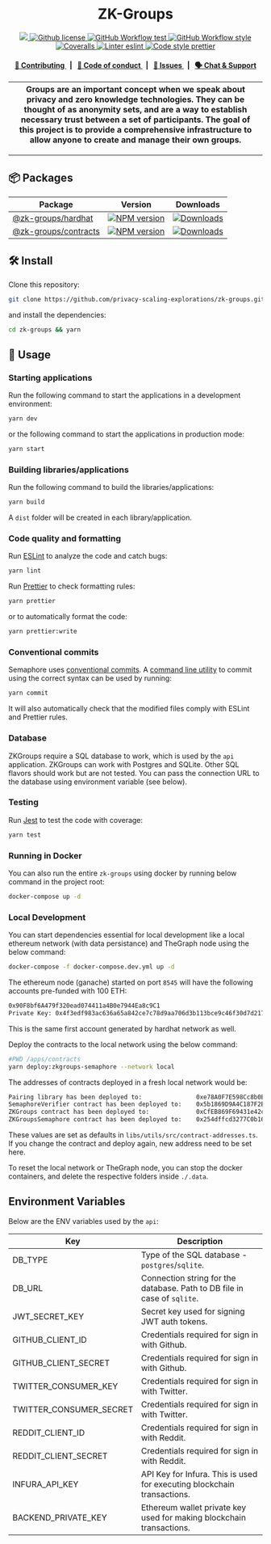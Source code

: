 <p align="center">
    <h1 align="center">
      ZK-Groups
    </h1>
</p>

<p align="center">
    <a href="https://github.com/privacy-scaling-explorations" target="_blank">
        <img src="https://img.shields.io/badge/project-ZKGroups-blue.svg?style=flat-square">
    </a>
    <a href="https://github.com/privacy-scaling-explorations/zk-groups/blob/main/LICENSE">
        <img alt="Github license" src="https://img.shields.io/github/license/privacy-scaling-explorations/zk-groups.svg?style=flat-square">
    </a>
    <a href="https://github.com/privacy-scaling-explorations/zk-groups/actions?query=workflow%3Atest">
        <img alt="GitHub Workflow test" src="https://img.shields.io/github/actions/workflow/status/privacy-scaling-explorations/zk-groups/test.yml?branch=main&label=test&style=flat-square&logo=github">
    </a>
    <a href="https://github.com/privacy-scaling-explorations/zk-groups/actions?query=workflow%3Astyle">
        <img alt="GitHub Workflow style" src="https://img.shields.io/github/actions/workflow/status/privacy-scaling-explorations/zk-groups/style.yml?branch=main&label=style&style=flat-square&logo=github">
    </a>
    <a href="https://coveralls.io/github/privacy-scaling-explorations/zk-groups">
        <img alt="Coveralls" src="https://img.shields.io/coveralls/github/privacy-scaling-explorations/zk-groups?label=coverage (ts)&style=flat-square&logo=coveralls">
    </a>
    <a href="https://eslint.org/">
        <img alt="Linter eslint" src="https://img.shields.io/badge/linter-eslint-8080f2?style=flat-square&logo=eslint">
    </a>
    <a href="https://prettier.io/">
        <img alt="Code style prettier" src="https://img.shields.io/badge/code%20style-prettier-f8bc45?style=flat-square&logo=prettier">
    </a>

</p>

<div align="center">
    <h4>
        <a href="/CONTRIBUTING.md">
            👥 Contributing
        </a>
        <span>&nbsp;&nbsp;|&nbsp;&nbsp;</span>
        <a href="/CODE_OF_CONDUCT.md">
            🤝 Code of conduct
        </a>
        <span>&nbsp;&nbsp;|&nbsp;&nbsp;</span>
        <a href="https://github.com/privacy-scaling-explorations/zk-groups/contribute">
            🔎 Issues
        </a>
        <span>&nbsp;&nbsp;|&nbsp;&nbsp;</span>
        <a href="https://discord.gg/sF5CT5rzrR">
            🗣️ Chat &amp; Support
        </a>
    </h4>
</div>

| Groups are an important concept when we speak about privacy and zero knowledge technologies. They can be thought of as anonymity sets, and are a way to establish necessary trust between a set of participants. The goal of this project is to provide a comprehensive infrastructure to allow anyone to create and manage their own groups. |
| --------------------------------------------------------------------------------------------------------------------------------------------------------------------------------------------------------------------------------------------------------------------------------------------------------------------------------------------- |

---

## 📦 Packages

<table>
    <th>Package</th>
    <th>Version</th>
    <th>Downloads</th>
    <tbody>
        <tr>
            <td>
                <a href="/libs/hardhat">
                    @zk-groups/hardhat
                </a>
            </td>
            <td>
                <!-- NPM version -->
                <a href="https://npmjs.org/package/@zk-groups/hardhat">
                    <img src="https://img.shields.io/npm/v/@zk-groups/hardhat.svg?style=flat-square" alt="NPM version" />
                </a>
            </td>
            <td>
                <!-- Downloads -->
                <a href="https://npmjs.org/package/@zk-groups/hardhat">
                    <img src="https://img.shields.io/npm/dm/@zk-groups/hardhat.svg?style=flat-square" alt="Downloads" />
                </a>
            </td>
        </tr>
        <tr>
            <td>
                <a href="/apps/contracts/contracts">
                    @zk-groups/contracts
                </a>
            </td>
            <td>
                <!-- NPM version -->
                <a href="https://npmjs.org/package/@zk-groups/contracts">
                    <img src="https://img.shields.io/npm/v/@zk-groups/contracts.svg?style=flat-square" alt="NPM version" />
                </a>
            </td>
            <td>
                <!-- Downloads -->
                <a href="https://npmjs.org/package/@zk-groups/contracts">
                    <img src="https://img.shields.io/npm/dm/@zk-groups/contracts.svg?style=flat-square" alt="Downloads" />
                </a>
            </td>
        </tr>
    <tbody>
</table>

## 🛠 Install

Clone this repository:

```bash
git clone https://github.com/privacy-scaling-explorations/zk-groups.git
```

and install the dependencies:

```bash
cd zk-groups && yarn
```

## 📜 Usage

### Starting applications

Run the following command to start the applications in a development environment:

```bash
yarn dev
```

or the following command to start the applications in production mode:

```bash
yarn start
```

### Building libraries/applications

Run the following command to build the libraries/applications:

```bash
yarn build
```

A `dist` folder will be created in each library/application.

### Code quality and formatting

Run [ESLint](https://eslint.org/) to analyze the code and catch bugs:

```bash
yarn lint
```

Run [Prettier](https://prettier.io/) to check formatting rules:

```bash
yarn prettier
```

or to automatically format the code:

```bash
yarn prettier:write
```

### Conventional commits

Semaphore uses [conventional commits](https://www.conventionalcommits.org/en/v1.0.0/). A [command line utility](https://github.com/commitizen/cz-cli) to commit using the correct syntax can be used by running:

```bash
yarn commit
```

It will also automatically check that the modified files comply with ESLint and Prettier rules.

### Database

ZKGroups require a SQL database to work, which is used by the `api` application.
ZKGroups can work with Postgres and SQLite. Other SQL flavors should work but are not tested.
You can pass the connection URL to the database using environment variable (see below).

### Testing

Run [Jest](https://jestjs.io/) to test the code with coverage:

```bash
yarn test
```

### Running in Docker

You can also run the entire `zk-groups` using docker by running below command in the project root:

```sh
docker-compose up -d
```

### Local Development

You can start dependencies essential for local development like a local ethereum network (with data persistance) and TheGraph node using the below command:

```sh
docker-compose -f docker-compose.dev.yml up -d
```

The ethereum node (ganache) started on port `8545` will have the following accounts pre-funded with 100 ETH:

```sh
0x90F8bf6A479f320ead074411a4B0e7944Ea8c9C1
Private Key: 0x4f3edf983ac636a65a842ce7c78d9aa706d3b113bce9c46f30d7d21715b23b1d
```

This is the same first account generated by hardhat network as well.

Deploy the contracts to the local network using the below command:

```sh
#PWD /apps/contracts
yarn deploy:zkgroups-semaphore --network local
```

The addresses of contracts deployed in a fresh local network would be:

```sh
Pairing library has been deployed to:               0xe78A0F7E598Cc8b0Bb87894B0F60dD2a88d6a8Ab
SemaphoreVerifier contract has been deployed to:    0x5b1869D9A4C187F2EAa108f3062412ecf0526b24
ZKGroups contract has been deployed to:             0xCfEB869F69431e42cdB54A4F4f105C19C080A601
ZKGroupsSemaphore contract has been deployed to:    0x254dffcd3277C0b1660F6d42EFbB754edaBAbC2B
```

These values are set as defaults in `libs/utils/src/contract-addresses.ts`. If you change the contract and deploy again, new address need to be set here.

To reset the local network or TheGraph node, you can stop the docker containers, and delete the respective folders inside `./.data`.

## Environment Variables

Below are the ENV variables used by the `api`:

| Key                     | Description                                                              |
| ----------------------- | ------------------------------------------------------------------------ |
| DB_TYPE                 | Type of the SQL database - `postgres`/`sqlite`.                          |
| DB_URL                  | Connection string for the database. Path to DB file in case of `sqlite`. |
| JWT_SECRET_KEY          | Secret key used for signing JWT auth tokens.                             |
| GITHUB_CLIENT_ID        | Credentials required for sign in with Github.                            |
| GITHUB_CLIENT_SECRET    | Credentials required for sign in with Github.                            |
| TWITTER_CONSUMER_KEY    | Credentials required for sign in with Twitter.                           |
| TWITTER_CONSUMER_SECRET | Credentials required for sign in with Twitter.                           |
| REDDIT_CLIENT_ID        | Credentials required for sign in with Reddit.                            |
| REDDIT_CLIENT_SECRET    | Credentials required for sign in with Reddit.                            |
| INFURA_API_KEY          | API Key for Infura. This is used for executing blockchain transactions.  |
| BACKEND_PRIVATE_KEY     | Ethereum wallet private key used for making blockchain transactions.     |
